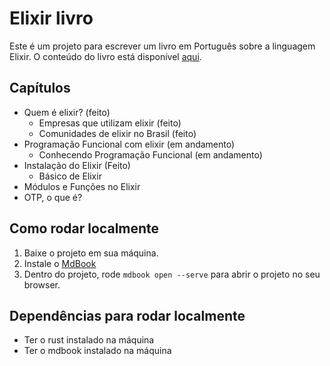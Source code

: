 # Elixir livro

Este é um projeto para escrever um livro em Português sobre a linguagem Elixir. O conteúdo do livro está disponível [aqui](https://allefgomes.com/elixir-livro).

## Capítulos
- Quem é elixir? (feito)
  - Empresas que utilizam elixir (feito)
  - Comunidades de elixir no Brasil (feito)
- Programação Funcional com elixir (em andamento)
  - Conhecendo Programação Funcional (em andamento)
- Instalação do Elixir (Feito)
  - Básico de Elixir
- Módulos e Funções no Elixir
- OTP, o que é?

## Como rodar localmente
1. Baixe o projeto em sua máquina.
2. Instale o [MdBook](https://rust-lang.github.io/mdBook/guide/installation.html)
3. Dentro do projeto, rode `mdbook open --serve` para abrir o projeto no seu browser.

## Dependências para rodar localmente
- Ter o rust instalado na máquina
- Ter o mdbook instalado na máquina
